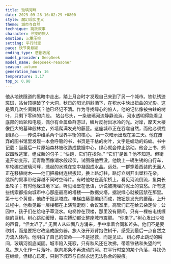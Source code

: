 ```yaml
---
title: 玻璃河畔
date: 2025-09-28 16:02:29 +0800
style: 魔幻现实主义
theme: 城市与自然
technique: 跳跃叙事
character: 寻找的旅人
emotion: 沉重压抑
setting: 平行时空
pace: 快节奏悬疑
ending_type: 悲剧收尾
model_provider: DeepSeek
model_name: deepseek-reasoner
season: autumn
generation_hour: 16
temperature: 1.17
top_p: 0.98
---
```


他从地铁隧道的黑暗中走出，踏上月台时才发现自己来到了另一个城市。铁轨锈迹斑斑，站台顶棚破了个大洞，秋日的阳光斜斜洒下，在积水中映出扭曲的光影。这是第几次空间跳跃？他已经记不清。作为寻找绿心的旅人，他的记忆像被虫蛀的树叶，只剩下零碎的片段。
站台尽头，一条玻璃河流静静流淌。河水透明得能看见底部的齿轮和电缆，偶尔有金属鱼群游过，鳞片反射出冰冷的光。对岸，摩天大楼像巨大的墓碑般林立，外墙爬满发光的藤蔓。这座城市正在吞噬自然，而他必须找到绿心——传说中维系两个世界平衡的核心。
第一次暗示出现在第三天。他在废弃的图书馆里发现一本会呼吸的书，书页是干枯的树叶，文字是蠕动的蚂蚁。书中记载：当最后一片原始森林被改造成数据中心，绿心就会停止跳动。他合上书，蚂蚁四散逃窜，组成新的句子：“快跑，它们在找你。”
“它们”是谁？他不知道。但街道开始变形，沥青路面像潮水般起伏，试图将他吞没。他跳上一辆生锈的自行车，车轮碾过玻璃河畔，溅起的水珠在空中凝固成水晶。远处，一群穿着西装的无面人正在移植树木——他们把橡树连根拔起，换上路灯柱，路灯立刻开出塑料花朵。
跳跃的叙事带他穿越不同时空碎片。有时他站在高架桥上，看见河流倒流，鱼类长出轮子；有时他躲进地下室，听见墙壁在低语，诉说被掩埋的泥土的哀愁。所有这些线索都指向城市中心那座最高的塔楼——数据尖塔，据说绿心就被囚禁在那里。
第十七个黄昏，他终于抵达塔底。电梯由藤蔓编织而成，按钮是发光的蘑菇。上升过程中，他看见每一层楼都在上演荒诞剧：会议室里，高管们正在给云朵定价；公园中，孩子们在给电子草浇水。电梯停在顶楼，那里没有房间，只有一棵被电线缠绕的巨树。树心跳动缓慢，每次搏动都让整座城市震颤。
“你来了。”树心发出沙哑的声音，“但太迟了。”
无面人从四面八方涌来，手中拿着合同和斧头。他们不是要砍树，而是要把它改造成服务器。旅人张开双臂抱住树干，感受到最后一点自然之力流入体内。他明白了自己的使命——不是拯救，而是见证。
树心停止跳动的瞬间，玻璃河彻底凝固。城市陷入死寂，只有秋风还在吹拂，带着铁锈和失望的气息。旅人化作一片落叶，飘向那条不再流动的河。在平行时空的某个角落，寻找仍在继续，但绿心已死，只剩下城市与自然永远无法弥合的裂痕。
